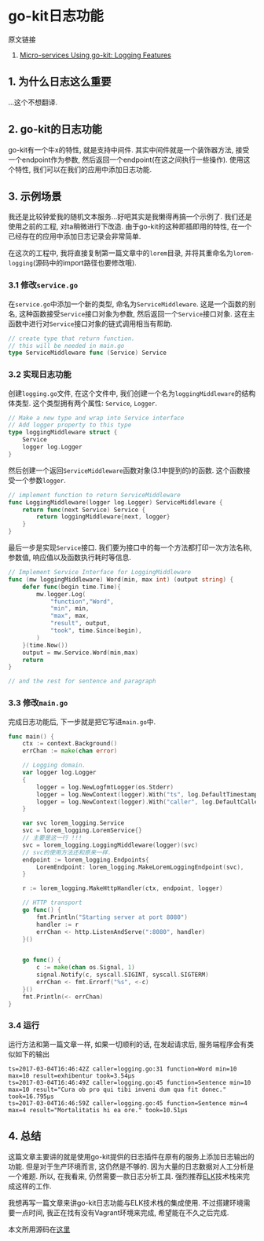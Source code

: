 # go-kit日志功能

原文链接

1. [Micro-services Using go-kit: Logging Features](http://www.ru-rocker.com/2017/03/05/micro-services-using-go-kit-logging-features/)

## 1. 为什么日志这么重要

...这个不想翻译.

## 2. go-kit的日志功能

go-kit有一个牛x的特性, 就是支持中间件. 其实中间件就是一个装饰器方法, 接受一个endpoint作为参数, 然后返回一个endpoint(在这之间执行一些操作). 使用这个特性, 我们可以在我们的应用中添加日志功能.

## 3. 示例场景

我还是比较钟爱我的随机文本服务...好吧其实是我懒得再搞一个示例了. 我们还是使用之前的工程, 对ta稍微进行下改造. 由于go-kit的这种即插即用的特性, 在一个已经存在的应用中添加日志记录会非常简单.

在这次的工程中, 我将直接复制第一篇文章中的`lorem`目录, 并将其重命名为`lorem-logging`(源码中的import路径也要修改哦).

### 3.1 修改`service.go`

在`service.go`中添加一个新的类型, 命名为`ServiceMiddleware`. 这是一个函数的别名, 这种函数接受`Service`接口对象为参数, 然后返回一个`Service`接口对象. 这在主函数中进行对`Service`接口对象的链式调用相当有帮助.

```go
// create type that return function.
// this will be needed in main.go
type ServiceMiddleware func (Service) Service
```

### 3.2 实现日志功能

创建`logging.go`文件, 在这个文件中, 我们创建一个名为`loggingMiddleware`的结构体类型. 这个类型拥有两个属性: `Service`, `Logger`.

```go
// Make a new type and wrap into Service interface
// Add logger property to this type
type loggingMiddleware struct {
	Service
	logger log.Logger
}
```

然后创建一个返回`ServiceMiddleware`函数对象(3.1中提到的)的函数. 这个函数接受一个参数`logger`.

```go
// implement function to return ServiceMiddleware
func LoggingMiddleware(logger log.Logger) ServiceMiddleware {
	return func(next Service) Service {
		return loggingMiddleware{next, logger}
	}
}
```

最后一步是实现`Service`接口. 我们要为接口中的每一个方法都打印一次方法名称, 参数值, 响应值以及函数执行耗时等信息.

```go
// Implement Service Interface for LoggingMiddleware
func (mw loggingMiddleware) Word(min, max int) (output string) {
	defer func(begin time.Time){
		mw.logger.Log(
			"function","Word",
			"min", min,
			"max", max,
			"result", output,
			"took", time.Since(begin),
		)
	}(time.Now())
	output = mw.Service.Word(min,max)
	return
}

// and the rest for sentence and paragraph
```

### 3.3 修改`main.go`

完成日志功能后, 下一步就是把它写进`main.go`中.

```go
func main() {
	ctx := context.Background()
	errChan := make(chan error)

	// Logging domain.
	var logger log.Logger
	{
		logger = log.NewLogfmtLogger(os.Stderr)
		logger = log.NewContext(logger).With("ts", log.DefaultTimestampUTC)
		logger = log.NewContext(logger).With("caller", log.DefaultCaller)
	}

	var svc lorem_logging.Service
    svc = lorem_logging.LoremService{}
    // 主要是这一行 !!!
    svc = lorem_logging.LoggingMiddleware(logger)(svc)
    // svc的使用方法还和原来一样.
	endpoint := lorem_logging.Endpoints{
		LoremEndpoint: lorem_logging.MakeLoremLoggingEndpoint(svc),
	}

	r := lorem_logging.MakeHttpHandler(ctx, endpoint, logger)

	// HTTP transport
	go func() {
		fmt.Println("Starting server at port 8080")
		handler := r
		errChan <- http.ListenAndServe(":8080", handler)
	}()


	go func() {
		c := make(chan os.Signal, 1)
		signal.Notify(c, syscall.SIGINT, syscall.SIGTERM)
		errChan <- fmt.Errorf("%s", <-c)
	}()
	fmt.Println(<- errChan)
}
```

### 3.4 运行

运行方法和第一篇文章一样, 如果一切顺利的话, 在发起请求后, 服务端程序会有类似如下的输出

```
ts=2017-03-04T16:46:42Z caller=logging.go:31 function=Word min=10 max=10 result=exhibentur took=3.54µs
ts=2017-03-04T16:46:49Z caller=logging.go:45 function=Sentence min=10 max=10 result="Cura ob pro qui tibi inveni dum qua fit donec." took=16.795µs
ts=2017-03-04T16:46:59Z caller=logging.go:45 function=Sentence min=4 max=4 result="Mortalitatis hi ea ore." took=10.51µs
```

## 4. 总结

这篇文章主要讲的就是使用go-kit提供的日志插件在原有的服务上添加日志输出的功能. 但是对于生产环境而言, 这仍然是不够的. 因为大量的日志数据对人工分析是一个难题. 所以, 在我看来, 仍然需要一款日志分析工具. 强烈推荐[ELK](https://www.elastic.co/webinars/introduction-elk-stack)技术栈来完成这样的工作.

我想再写一篇文章来讲go-kit日志功能与ELK技术栈的集成使用. 不过搭建环境需要一点时间, 我正在找有没有Vagrant环境来完成, 希望能在不久之后完成.

本文所用源码在[这里](https://github.com/ru-rocker/gokit-playground/tree/master/lorem-logging)
